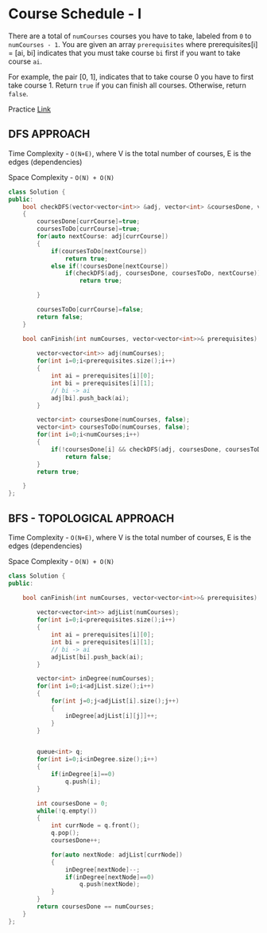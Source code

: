 # Course Schedule - I

There are a total of ```numCourses``` courses you have to take, labeled from ```0``` to ```numCourses - 1```. You are given an array ```prerequisites``` where prerequisites[i] = [ai, bi] indicates that you must take course ```bi``` first if you want to take course ```ai```.

For example, the pair [0, 1], indicates that to take course 0 you have to first take course 1.
Return ```true``` if you can finish all courses. Otherwise, return ```false```.

Practice [Link](https://leetcode.com/problems/course-schedule/description/)

## DFS APPROACH

Time Complexity - ```O(N+E)```, where V is the total number of courses, E is the edges (dependencies)

Space Complexity - ```O(N) + O(N)```

```cpp
class Solution {
public:
    bool checkDFS(vector<vector<int>> &adj, vector<int> &coursesDone, vector<int> &coursesToDo,int currCourse)
    {
        coursesDone[currCourse]=true;
        coursesToDo[currCourse]=true;
        for(auto nextCourse: adj[currCourse])
        {
            if(coursesToDo[nextCourse])
                return true;
            else if(!coursesDone[nextCourse])
                if(checkDFS(adj, coursesDone, coursesToDo, nextCourse))
                    return true;

        }

        coursesToDo[currCourse]=false;
        return false;
    }

    bool canFinish(int numCourses, vector<vector<int>>& prerequisites) {
        
        vector<vector<int>> adj(numCourses);
        for(int i=0;i<prerequisites.size();i++)
        {
            int ai = prerequisites[i][0];
            int bi = prerequisites[i][1];
            // bi -> ai
            adj[bi].push_back(ai);
        }

        vector<int> coursesDone(numCourses, false);
        vector<int> coursesToDo(numCourses, false);
        for(int i=0;i<numCourses;i++)
        {
            if(!coursesDone[i] && checkDFS(adj, coursesDone, coursesToDo,i))
                return false;
        }
        return true;

    }
};
```
## BFS - TOPOLOGICAL APPROACH

Time Complexity - ```O(N+E)```, where V is the total number of courses, E is the edges (dependencies)

Space Complexity - ```O(N) + O(N)```

```cpp
class Solution {
public:

    bool canFinish(int numCourses, vector<vector<int>>& prerequisites) {
        
        vector<vector<int>> adjList(numCourses);
        for(int i=0;i<prerequisites.size();i++)
        {
            int ai = prerequisites[i][0];
            int bi = prerequisites[i][1];
            // bi -> ai
            adjList[bi].push_back(ai);
        }

        vector<int> inDegree(numCourses);
        for(int i=0;i<adjList.size();i++)
        {
            for(int j=0;j<adjList[i].size();j++)
            {
                inDegree[adjList[i][j]]++;
            }
        }


        queue<int> q;
        for(int i=0;i<inDegree.size();i++)
        {
            if(inDegree[i]==0)
                q.push(i);
        }

        int coursesDone = 0;
        while(!q.empty())
        {
            int currNode = q.front();
            q.pop();
            coursesDone++;

            for(auto nextNode: adjList[currNode])
            {
                inDegree[nextNode]--;
                if(inDegree[nextNode]==0)
                    q.push(nextNode);
            }
        }
        return coursesDone == numCourses;
    }
};
```


